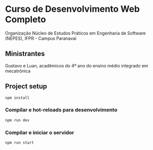 # Curso de Desenvolvimento Web Completo

Organização Núcleo de Estudos Práticos em Engenharia de Software (NEPES), IFPR - Campus Paranavaí

## Ministrantes

Gustavo e Luan, acadêmicos do 4º ano do ensino médio integrado em mecatrônica

## Project setup

```
npm install
```

### Compilar e hot-reloads para desenvolvimento

```
npm run dev
```

### Compilar e iniciar o servidor

```
npm run start
```
